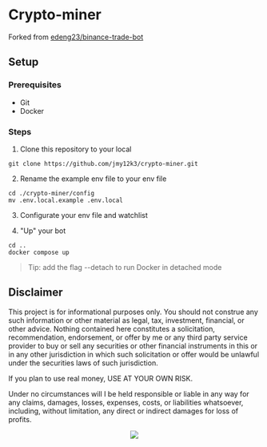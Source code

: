 # Crypto-miner

Forked from [edeng23/binance-trade-bot](https://github.com/edeng23/binance-trade-bot/tree/master)

## Setup

### Prerequisites

- Git
- Docker

### Steps

1. Clone this repository to your local

```shell
git clone https://github.com/jmy12k3/crypto-miner.git
```

2. Rename the example env file to your env file

```shell
cd ./crypto-miner/config
mv .env.local.example .env.local
```

3. Configurate your env file and watchlist

4. "Up" your bot

```shell
cd ..
docker compose up
```

> Tip: add the flag --detach to run Docker in detached mode

## Disclaimer

This project is for informational purposes only. You should not construe any such information or other material as legal, tax, investment, financial, or other advice. Nothing contained here constitutes a solicitation, recommendation, endorsement, or offer by me or any third party service provider to buy or sell any securities or other financial instruments in this or in any other jurisdiction in which such solicitation or offer would be unlawful under the securities laws of such jurisdiction.

If you plan to use real money, USE AT YOUR OWN RISK.

Under no circumstances will I be held responsible or liable in any way for any claims, damages, losses, expenses, costs, or liabilities whatsoever, including, without limitation, any direct or indirect damages for loss of profits.

<p align="center">
    <img src="https://d5ttlem47o98b.cloudfront.net/s3fs-public/styles/banner/public/2022-09/44-3.jpg?itok=i6y77keo">
</p>
